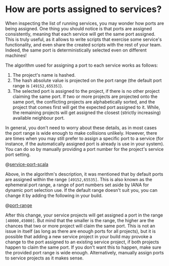 # How are ports assigned to services?

When inspecting the list of running services, you may wonder how ports are being assigned. One thing you should notice is that ports are assigned consistently, meaning that each service will get the same port assigned. This is truly useful, as it allows to write scripts that exercise some service's functionality, and even share the created scripts with the rest of your team. Indeed, the same port is deterministically selected even on different machines!

The algorithm used for assigning a port to each service works as follows:

1) The project's name is hashed.
2) The hash absolute value is projected on the port range (the default port range is `[49152,65535]`).
3) The selected port is assigned to the project, if there is no other project claiming the same port. If two or more projects are projected onto the same port, the conflicting projects are alphabetically sorted, and the project that comes first will get the expected port assigned to it. While, the remaining projects will get assigned the closest (strictly increasing) available neighbour port.

In general, you don't need to worry about these details, as in most cases the port range is wide enough to make collisions unlikely. However, there are times when you may still prefer to assign a specific port to a service (for instance, if the automatically assigned port is already is use in your system). You can do so by manually providing a port number for the project's service port setting.

@[service-port-scala](code/build-services-ports.sbt)

Above, in the algorithm's description, it was mentioned that by default ports are assigned within the range `[49152,65535]`. This is also known as the ephemeral port range, a range of port numbers set aside by IANA for dynamic port selection use. If the default range doesn't suit you, you can change it by adding the following in your build.

@[port-range](code/build-services-ports.sbt)

After this change, your service projects will get assigned a port in the range `[40000,45000]`. But mind that the smaller is the range, the higher are the chances that two or more project will claim the same port. This is not an issue in itself (as long as there are enough ports for all projects), but it is possible that adding a new service project in your build may provoke a change to the port assigned to an existing service project, if both projects happen to claim the same port. If you don't want this to happen, make sure the provided port range is wide enough. Alternatively, manually assign ports to service projects as it makes sense.
